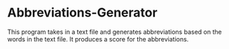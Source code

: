 # Abbreviations-Generator
This program takes in a text file and generates abbreviations based on the words in the text file. It produces a score for the abbreviations.

